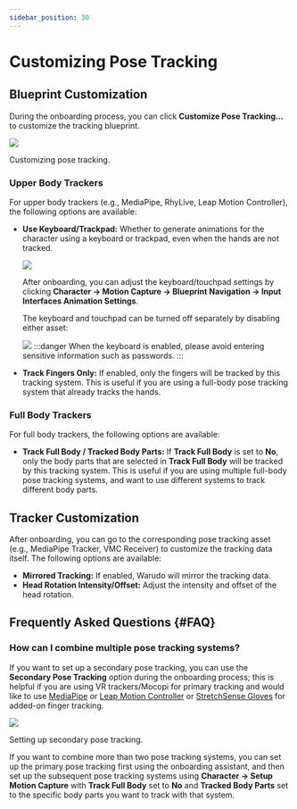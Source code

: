 ```yaml
---
sidebar_position: 30
---
```


# Customizing Pose Tracking

## Blueprint Customization

During the onboarding process, you can click **Customize Pose Tracking...** to customize the tracking blueprint.

![](pathname:///doc-img/en-mocap-4.png)
<p class="img-desc">Customizing pose tracking.</p>

### Upper Body Trackers

For upper body trackers (e.g., MediaPipe, RhyLive, Leap Motion Controller), the following options are available:

* **Use Keyboard/Trackpad:** Whether to generate animations for the character using a keyboard or trackpad, even when the hands are not tracked.
  
  ![](pathname:///doc-img/zh-keyboard-1.webp)
  
  After onboarding, you can adjust the keyboard/touchpad settings by clicking **Character → Motion Capture → Blueprint Navigation → Input Interfaces Animation Settings**.
  
  The keyboard and touchpad can be turned off separately by disabling either asset:
  
  ![](pathname:///doc-img/zh-keyboard-3.webp)
  :::danger
  When the keyboard is enabled, please avoid entering sensitive information such as passwords.
  :::
* **Track Fingers Only:** If enabled, only the fingers will be tracked by this tracking system. This is useful if you are using a full-body pose tracking system that already tracks the hands.

### Full Body Trackers

For full body trackers, the following options are available:

* **Track Full Body / Tracked Body Parts:** If **Track Full Body** is set to **No**, only the body parts that are selected in **Track Full Body** will be tracked by this tracking system. This is useful if you are using multiple full-body pose tracking systems, and want to use different systems to track different body parts.

## Tracker Customization

After onboarding, you can go to the corresponding pose tracking asset (e.g., MediaPipe Tracker, VMC Receiver) to customize the tracking data itself. The following options are available:

* **Mirrored Tracking:** If enabled, Warudo will mirror the tracking data.
* **Head Rotation Intensity/Offset:** Adjust the intensity and offset of the head rotation.

## Frequently Asked Questions {#FAQ}

### How can I combine multiple pose tracking systems?

If you want to set up a secondary pose tracking, you can use the **Secondary Pose Tracking** option during the onboarding process; this is helpful if you are using VR trackers/Mocopi for primary tracking and would like to use [MediaPipe](../mocap/mediapipe.md) or [Leap Motion Controller](../mocap/leap-motion.md) or [StretchSense Gloves](../mocap/stretchsense.md) for added-on finger tracking.

![](pathname:///doc-img/en-getting-started-8.png)
<p class="img-desc">Setting up secondary pose tracking.</p>

If you want to combine more than two pose tracking systems, you can set up the primary pose tracking first using the onboarding assistant, and then set up the subsequent pose tracking systems using **Character → Setup Motion Capture** with **Track Full Body** set to **No** and **Tracked Body Parts** set to the specific body parts you want to track with that system.
